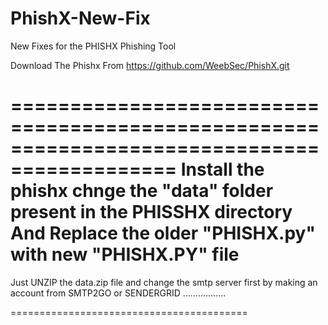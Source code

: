 # PhishX-New-Fix
New Fixes for the PHISHX Phishing Tool

Download The Phishx From 
https://github.com/WeebSec/PhishX.git

============================================================================================
 Install the phishx 
chnge the "data" folder present in the PHISSHX directory And Replace the older "PHISHX.py"  with  new "PHISHX.PY" file
============================================================================================

Just UNZIP the data.zip file and change the smtp server first by making an account from SMTP2GO or SENDERGRID .................


=========================================



